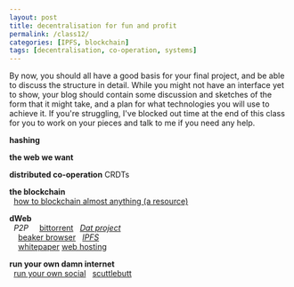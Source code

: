 ```yaml
---  
layout: post  
title: decentralisation for fun and profit 
permalink: /class12/  
categories: [IPFS, blockchain]
tags: [decentralisation, co-operation, systems]
---  
```


By now, you should all have a good basis for your final project, and be able to discuss the structure in detail. While you might not have an interface yet to show, your blog should contain some discussion and sketches of the form that it might take, and a plan for what technologies you will use to achieve it. If you're struggling, I've blocked out time at the end of this class for you to work on your pieces and talk to me if you need any help.

**hashing**

**the web we want**

**distributed co-operation**
CRDTs

**the blockchain**  
  [how to blockchain almost anything (a resource)](https://agnescameron.github.io/how-to-blockchain-almost-anything/index.html)

**dWeb**  
  *P2P*
    [bittorrent](https://en.wikipedia.org/wiki/BitTorrent)
  [*Dat project*](https://dat.foundation)  
    [beaker browser](https://beakerbrowser.com)
  [*IPFS*]()  
    [whitepaper]() [web hosting]() 

**run your own damn internet**  
  [run your own social](https://runyourown.social)
  [scuttlebutt](https://www.scuttlebutt.nz)  